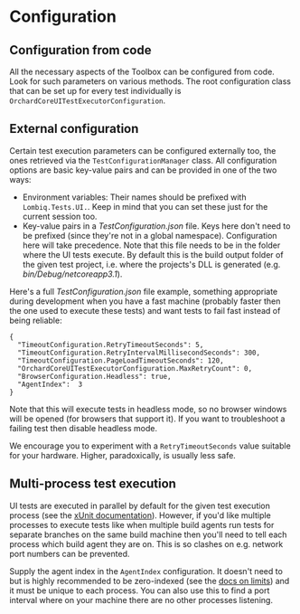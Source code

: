 # Configuration



## Configuration from code

All the necessary aspects of the Toolbox can be configured from code. Look for such parameters on various methods. The root configuration class that can be set up for every test individually is `OrchardCoreUITestExecutorConfiguration`.


## External configuration

Certain test execution parameters can be configured externally too, the ones retrieved via the `TestConfigurationManager` class. All configuration options are basic key-value pairs and can be provided in one of the two ways:

- Environment variables: Their names should be prefixed with `Lombiq.Tests.UI.`. Keep in mind that you can set these just for the current session too.
- Key-value pairs in a *TestConfiguration.json* file. Keys here don't need to be prefixed (since they're not in a global namespace). Configuration here will take precedence. Note that this file needs to be in the folder where the UI tests execute. By default this is the build output folder of the given test project, i.e. where the projects's DLL is generated  (e.g. *bin/Debug/netcoreapp3.1*).

Here's a full *TestConfiguration.json* file example, something appropriate during development when you have a fast machine (probably faster then the one used to execute these tests) and want tests to fail fast instead of being reliable:

```
{
  "TimeoutConfiguration.RetryTimeoutSeconds": 5,
  "TimeoutConfiguration.RetryIntervalMillisecondSeconds": 300,
  "TimeoutConfiguration.PageLoadTimeoutSeconds": 120,
  "OrchardCoreUITestExecutorConfiguration.MaxRetryCount": 0,
  "BrowserConfiguration.Headless": true,
  "AgentIndex":  3
}
```

Note that this will execute tests in headless mode, so no browser windows will be opened (for browsers that support it). If you want to troubleshoot a failing test then disable headless mode.

We encourage you to experiment with a `RetryTimeoutSeconds` value suitable for your hardware. Higher, paradoxically, is usually less safe.


## <a name="multi-process"></a>Multi-process test execution

UI tests are executed in parallel by default for the given test execution process (see the [xUnit documentation](https://xunit.net/docs/running-tests-in-parallel.html)). However, if you'd like multiple processes to execute tests like when multiple build agents run tests for separate branches on the same build machine then you'll need to tell each process which build agent they are on. This is so clashes on e.g. network port numbers can be prevented.

Supply the agent index in the `AgentIndex` configuration. It doesn't need to but is highly recommended to be zero-indexed (see the [docs on limits](Limits.md)) and it must be unique to each process. You can also use this to find a port interval where on your machine there are no other processes listening.
